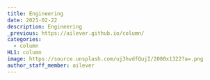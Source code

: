 ```yaml
---
title: Engineering
date: 2021-02-22
description: Engineering
_previous: https://ailever.github.io/column/
categories:
  - column
HL1: column
image: https://source.unsplash.com/uj3hvdfQujI/2000x1322?a=.png
author_staff_member: ailever
---
```





